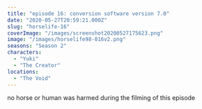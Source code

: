 ```yaml
---
title: "episode 16: conversion software version 7.0"
date: "2020-05-27T20:59:21.000Z"
slug: "horselife-16"
coverImage: "/images/screenshot20200527175623.png"
image: "/images/horselife98-016v2.png"
seasons: "Season 2"
characters:
  - "Yuki"
  - "The Creator"
locations:
  - "The Void"
---
```


no horse or human was harmed during the filming of this episode

